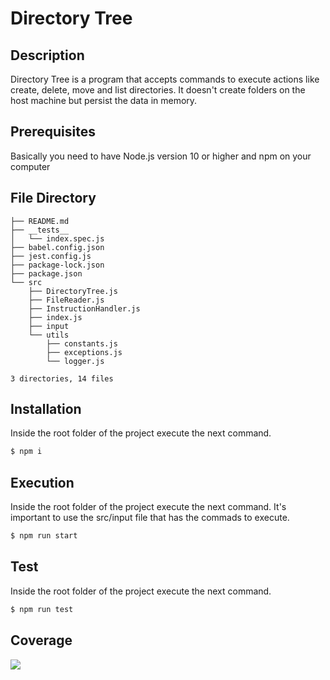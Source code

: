 # Directory Tree

## Description

Directory Tree is a program that accepts commands to execute actions like create, delete, move and list directories. It doesn't create folders on the host machine but persist the data in memory.

## Prerequisites
Basically you need to have Node.js version 10 or higher and npm on your computer

## File Directory
```
├── README.md
├── __tests__
│   └── index.spec.js
├── babel.config.json
├── jest.config.js
├── package-lock.json
├── package.json
└── src
    ├── DirectoryTree.js
    ├── FileReader.js
    ├── InstructionHandler.js
    ├── index.js
    ├── input
    └── utils
        ├── constants.js
        ├── exceptions.js
        └── logger.js

3 directories, 14 files
```

## Installation
Inside the root folder of the project execute the next command.
```bash
$ npm i
```

## Execution
Inside the root folder of the project execute the next command. It's important to use the src/input file that has the commads to execute.
```bash
$ npm run start
```

## Test
Inside the root folder of the project execute the next command.
```bash
$ npm run test
```

## Coverage
<img src="https://i.imgur.com/y3LCsPu.png" />

